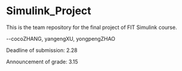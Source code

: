# Simulink_Project
This is the team repository for the final project of FIT Simulink course.

--cocoZHANG, yangengXU, yongpengZHAO

Deadline of submission: 2.28

Announcement of grade: 3.15
